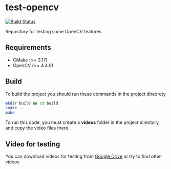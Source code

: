 # test-opencv

[![Build Status](https://travis-ci.com/alechh/test-opencv.svg?branch=master)](https://travis-ci.com/alechh/test-opencv)

Repository for testing some OpenCV features

## Requirements
*  CMake (>= 3.17)
*  OpenCV (>= 4.4.0)

## Build
To build the project you should run these commands in the project direcroty
 
```bash 
mkdir build && cd build
cmake ..
make      
```

To run this code, you must create a __videos__ folder in the project directory, and copy the video files there.

## Video for testing
You can download videos for testing from [Google Drive](https://drive.google.com/drive/folders/1QCvw9fufMj6-7IXwzUx7f9iFnBar6hsE?usp=sharing) or try to find other videos
